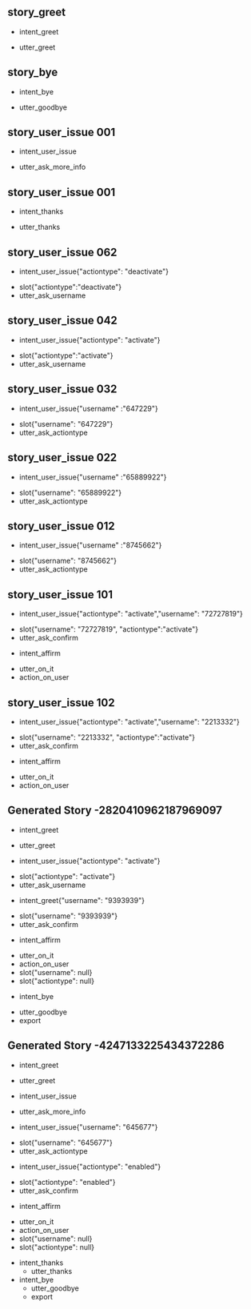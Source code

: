 ## story_greet
* intent_greet
 - utter_greet

## story_bye
* intent_bye
 - utter_goodbye

## story_user_issue 001
* intent_user_issue
 - utter_ask_more_info

## story_user_issue 001
* intent_thanks
 - utter_thanks

## story_user_issue 062
* intent_user_issue{"actiontype": "deactivate"}
 - slot{"actiontype":"deactivate"}
 - utter_ask_username

## story_user_issue 042
* intent_user_issue{"actiontype": "activate"}
 - slot{"actiontype":"activate"}
 - utter_ask_username

## story_user_issue 032
* intent_user_issue{"username" :"647229"}
 - slot{"username": "647229"}
 - utter_ask_actiontype

## story_user_issue 022
* intent_user_issue{"username" :"65889922"}
 - slot{"username": "65889922"}
 - utter_ask_actiontype

## story_user_issue 012
* intent_user_issue{"username" :"8745662"}
 - slot{"username": "8745662"}
 - utter_ask_actiontype

## story_user_issue 101
* intent_user_issue{"actiontype": "activate","username": "72727819"}
 - slot{"username": "72727819", "actiontype":"activate"}
 - utter_ask_confirm
* intent_affirm
 - utter_on_it
 - action_on_user

## story_user_issue 102
* intent_user_issue{"actiontype": "activate","username": "2213332"}
 - slot{"username": "2213332", "actiontype":"activate"}
 - utter_ask_confirm
* intent_affirm
 - utter_on_it
 - action_on_user

## Generated Story -2820410962187969097
* intent_greet
 - utter_greet
* intent_user_issue{"actiontype": "activate"}
 - slot{"actiontype": "activate"}
 - utter_ask_username
* intent_greet{"username": "9393939"}
 - slot{"username": "9393939"}
 - utter_ask_confirm
* intent_affirm
 - utter_on_it
 - action_on_user
 - slot{"username": null}
 - slot{"actiontype": null}
* intent_bye
 - utter_goodbye
 - export

## Generated Story -4247133225434372286
* intent_greet
 - utter_greet
* intent_user_issue
 - utter_ask_more_info
* intent_user_issue{"username": "645677"}
 - slot{"username": "645677"}
 - utter_ask_actiontype
* intent_user_issue{"actiontype": "enabled"}
 - slot{"actiontype": "enabled"}
 - utter_ask_confirm
* intent_affirm
 - utter_on_it
 - action_on_user
 - slot{"username": null}
 - slot{"actiontype": null}
* intent_thanks
    - utter_thanks
* intent_bye
    - utter_goodbye
    - export
